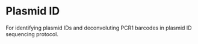 # Plasmid ID

For identifying plasmid IDs and deconvoluting PCR1 barcodes in plasmid ID sequencing protocol.

